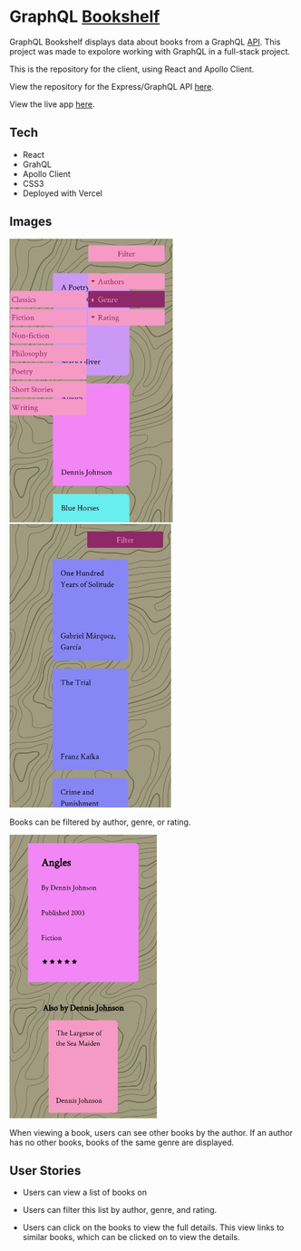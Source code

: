 # GraphQL [Bookshelf](https://bookshelf-orcin.vercel.app/)

GraphQL Bookshelf displays data about books from a GraphQL [API](https://github.com/Rachanastasia/graphql-bookshelf-api).
This project was made to expolore working with GraphQL in a full-stack project.

This is the repository for the client, using React and Apollo Client.

View the repository for the Express/GraphQL API [here](https://github.com/Rachanastasia/graphql-bookshelf-api).

View the live app [here](https://bookshelf-orcin.vercel.app/).

## Tech

- React
- GrahQL
- Apollo Client
- CSS3
- Deployed with Vercel

## Images

![](/screenshots/menu.jpg)
![](/screenshots/filter-by-author.jpg)

Books can be filtered by author, genre, or rating.

![](/screenshots/also-by.jpg)

When viewing a book, users can see other books by the author. If an author has no other books, books of the same genre are displayed.

## User Stories

- Users can view a list of books on

- Users can filter this list by author, genre, and rating.

- Users can click on the books to view the full details. This view links to similar books, which can be clicked on to view the details.

